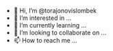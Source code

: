 - 👋 Hi, I’m @torajonovislombek
- 👀 I’m interested in ...
- 🌱 I’m currently learning ...
- 💞️ I’m looking to collaborate on ...
- 📫 How to reach me ...

<!---
torajonovislombek/torajonovislombek is a ✨ special ✨ repository because its `README.md` (this file) appears on your GitHub profile.
You can click the Preview link to take a look at your changes.
--->
